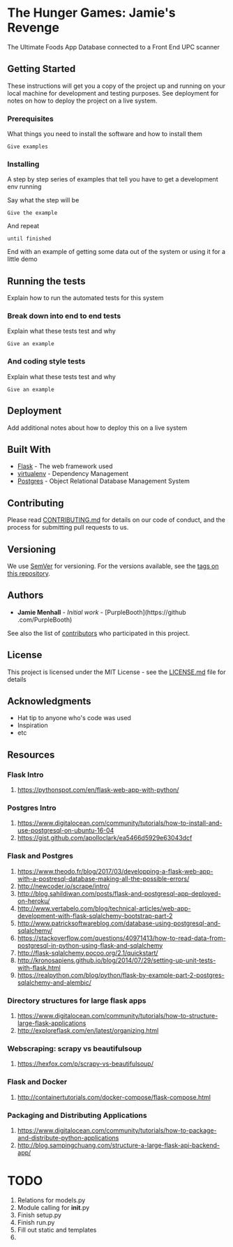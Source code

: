 # The Hunger Games: Jamie's Revenge

The Ultimate Foods App Database connected to a Front End UPC scanner 

## Getting Started

These instructions will get you a copy of the project up and running on your local machine for development and testing purposes. See deployment for notes on how to deploy the project on a live system.

### Prerequisites

What things you need to install the software and how to install them

```
Give examples
```

### Installing

A step by step series of examples that tell you have to get a development env running

Say what the step will be

```
Give the example
```

And repeat

```
until finished
```

End with an example of getting some data out of the system or using it for a little demo

## Running the tests

Explain how to run the automated tests for this system

### Break down into end to end tests

Explain what these tests test and why

```
Give an example
```

### And coding style tests

Explain what these tests test and why

```
Give an example
```

## Deployment

Add additional notes about how to deploy this on a live system

## Built With

* [Flask](http://flask.pocoo.org/) - The web framework used
* [virtualenv](https://virtualenv.pypa.io/en/stable/) - Dependency Management
* [Postgres](https://www.postgresql.org/) - Object Relational Database 
Management System

## Contributing

Please read [CONTRIBUTING.md](https://gist.github.com/PurpleBooth/b24679402957c63ec426) for details on our code of conduct, and the process for submitting pull requests to us.

## Versioning

We use [SemVer](http://semver.org/) for versioning. For the versions available, see the [tags on this repository](https://github.com/your/project/tags). 

## Authors

* **Jamie Menhall** - *Initial work* - [PurpleBooth](https://github
.com/PurpleBooth)

See also the list of [contributors](https://github.com/your/project/contributors) who participated in this project.

## License

This project is licensed under the MIT License - see the [LICENSE.md](LICENSE.md) file for details

## Acknowledgments

* Hat tip to anyone who's code was used
* Inspiration
* etc

## Resources
### Flask Intro
1. https://pythonspot.com/en/flask-web-app-with-python/

### Postgres Intro
1. https://www.digitalocean.com/community/tutorials/how-to-install-and-use-postgresql-on-ubuntu-16-04
2. https://gist.github.com/apolloclark/ea5466d5929e63043dcf

### Flask and Postgres
1. https://www.theodo.fr/blog/2017/03/developping-a-flask-web-app-with-a-postresql-database-making-all-the-possible-errors/
2. http://newcoder.io/scrape/intro/
3. http://blog.sahildiwan.com/posts/flask-and-postgresql-app-deployed-on-heroku/
4. http://www.vertabelo.com/blog/technical-articles/web-app-development-with-flask-sqlalchemy-bootstrap-part-2
5. http://www.patricksoftwareblog.com/database-using-postgresql-and-sqlalchemy/
6. https://stackoverflow.com/questions/40971413/how-to-read-data-from-postgresql-in-python-using-flask-and-sqlalchemy
7. http://flask-sqlalchemy.pocoo.org/2.1/quickstart/
8. http://kronosapiens.github.io/blog/2014/07/29/setting-up-unit-tests-with-flask.html
9. https://realpython.com/blog/python/flask-by-example-part-2-postgres-sqlalchemy-and-alembic/


### Directory structures for large flask apps
1. https://www.digitalocean.com/community/tutorials/how-to-structure-large-flask-applications
2. http://exploreflask.com/en/latest/organizing.html

### Webscraping: scrapy vs beautifulsoup
1. https://hexfox.com/p/scrapy-vs-beautifulsoup/

### Flask and Docker
1. http://containertutorials.com/docker-compose/flask-compose.html

### Packaging and Distributing Applications
1. https://www.digitalocean.com/community/tutorials/how-to-package-and-distribute-python-applications
2. http://blog.sampingchuang.com/structure-a-large-flask-api-backend-app/

# TODO
1. Relations for models.py
2. Module calling for __init__.py
3. Finish setup.py
4. Finish run.py
5. Fill out static and templates
6. 



